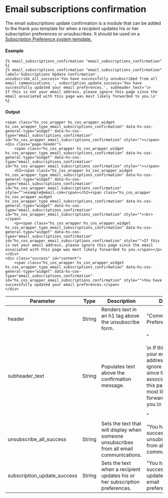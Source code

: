 # Email subscriptions confirmation
The email subscriptions update confirmation is a module that can be added to the thank you template for when a recipient updates his or her subscription preferences or unsubscribes. It should be used on a [Subscription Preference system template.](https://knowledge.hubspot.com/cos-general/use-system-templates-to-customize-error-subscription-and-password-prompt-pages)

#### Example
```jinja2
{% email_subscriptions_confirmation "email_subscriptions_confirmation" %}
{% email_subscriptions_confirmation "email_subscriptions_confirmation" label='Subscriptions Update Confirmation', unsubscribe_all_success='You have successfully unsubscribed from all email communications.', subscription_update_success='You have successfully updated your email preferences.', subheader_text='\n    If this is not your email address, please ignore this page since the email associated with this page was most likely forwarded to you.\n' %}
```

#### Output
```jinja2
<span class="hs_cos_wrapper hs_cos_wrapper_widget hs_cos_wrapper_type_email_subscriptions_confirmation" data-hs-cos-general-type="widget" data-hs-cos-type="email_subscriptions_confirmation" id="hs_cos_wrapper_email_subscriptions_confirmation" style=""></span>
<div class="page-header">
	<span class="hs_cos_wrapper hs_cos_wrapper_widget hs_cos_wrapper_type_email_subscriptions_confirmation" data-hs-cos-general-type="widget" data-hs-cos-type="email_subscriptions_confirmation" id="hs_cos_wrapper_email_subscriptions_confirmation" style=""></span>
	<h2><span class="hs_cos_wrapper hs_cos_wrapper_widget hs_cos_wrapper_type_email_subscriptions_confirmation" data-hs-cos-general-type="widget" data-hs-cos-type="email_subscriptions_confirmation" id="hs_cos_wrapper_email_subscriptions_confirmation" style="">example@email.com</span></h2><span class="hs_cos_wrapper hs_cos_wrapper_widget hs_cos_wrapper_type_email_subscriptions_confirmation" data-hs-cos-general-type="widget" data-hs-cos-type="email_subscriptions_confirmation" id="hs_cos_wrapper_email_subscriptions_confirmation" style=""><br></span>
	<p><span class="hs_cos_wrapper hs_cos_wrapper_widget hs_cos_wrapper_type_email_subscriptions_confirmation" data-hs-cos-general-type="widget" data-hs-cos-type="email_subscriptions_confirmation" id="hs_cos_wrapper_email_subscriptions_confirmation" style="">If this is not your email address, please ignore this page since the email associated with this page was most likely forwarded to you.</span></p>
</div>
<div class="success" id="content">
	<span class="hs_cos_wrapper hs_cos_wrapper_widget hs_cos_wrapper_type_email_subscriptions_confirmation" data-hs-cos-general-type="widget" data-hs-cos-type="email_subscriptions_confirmation" id="hs_cos_wrapper_email_subscriptions_confirmation" style="">You have successfully updated your email preferences.</span>
</div>
```

| Parameter | Type | Description | Default | 
|  ------  |  ------  |  ------  |  ------  | 
| header | String | Renders text in an h1 tag above the unsubscribe form. | "Communication Preferences" | 
| subheader_text | String | Populates text above the confirmation message. | "<p>\n    If this is not your email address, please ignore this page since the email associated with this page was most likely forwarded to you.\n</p>" | 
| unsubscribe_all_success | String | Sets the text that will display when someone unsubscribes from all email communications. | "You have successfully unsubscribed from all email communications." | 
| subscription_update_success | String | Sets the text when a recipient updates his or her subscription preferences. | "You have successfully updated your email preferences." | 

